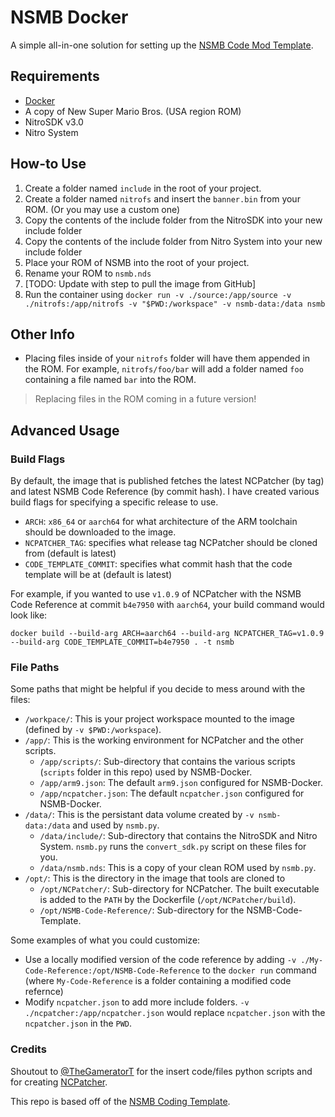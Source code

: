 # NSMB Docker
A simple all-in-one solution for setting up the [NSMB Code Mod Template](https://github.com/MammaMiaTeam/NSMB-Code-Template).

## Requirements
- [Docker](https://docs.docker.com/desktop/)
- A copy of New Super Mario Bros. (USA region ROM)
- NitroSDK v3.0
- Nitro System

## How-to Use
1. Create a folder named `include` in the root of your project.
2. Create a folder named `nitrofs` and insert the `banner.bin` from your ROM. (Or you may use a custom one)
3. Copy the contents of the include folder from the NitroSDK into your new include folder
4. Copy the contents of the include folder from Nitro System into your new include folder
5. Place your ROM of NSMB into the root of your project.
6. Rename your ROM to `nsmb.nds`
7. [TODO: Update with step to pull the image from GitHub]
8. Run the container using `docker run -v ./source:/app/source -v ./nitrofs:/app/nitrofs -v "$PWD:/workspace" -v nsmb-data:/data nsmb`

## Other Info
- Placing files inside of your `nitrofs` folder will have them appended in the ROM. For example, `nitrofs/foo/bar` will add a folder named `foo` containing a file named `bar` into the ROM.
> Replacing files in the ROM coming in a future version!

## Advanced Usage
### Build Flags
By default, the image that is published fetches the latest NCPatcher (by tag) and latest NSMB Code Reference (by commit hash). I have created various build flags for specifying a specific release to use.

- `ARCH`: `x86_64` or `aarch64` for what architecture of the ARM toolchain should be downloaded to the image.
- `NCPATCHER_TAG`: specifies what release tag NCPatcher should be cloned from (default is latest)
- `CODE_TEMPLATE_COMMIT`: specifies what commit hash that the code template will be at (default is latest)

For example, if you wanted to use `v1.0.9` of NCPatcher with the NSMB Code Reference at commit `b4e7950` with `aarch64`, your build command would look like:
```
docker build --build-arg ARCH=aarch64 --build-arg NCPATCHER_TAG=v1.0.9 --build-arg CODE_TEMPLATE_COMMIT=b4e7950 . -t nsmb
```

### File Paths
Some paths that might be helpful if you decide to mess around with the files:
- `/workpace/`: This is your project workspace mounted to the image (defined by `-v $PWD:/workspace`).
- `/app/`: This is the working environment for NCPatcher and the other scripts.
    - `/app/scripts/`: Sub-directory that contains the various scripts (`scripts` folder in this repo) used by NSMB-Docker.
    - `/app/arm9.json`: The default `arm9.json` configured for NSMB-Docker.
    - `/app/ncpatcher.json`: The default `ncpatcher.json` configured for NSMB-Docker.
- `/data/`: This is the persistant data volume created by `-v nsmb-data:/data` and used by `nsmb.py`.
    - `/data/include/`: Sub-directory that contains the NitroSDK and Nitro System. `nsmb.py` runs the `convert_sdk.py` script on these files for you.
    - `/data/nsmb.nds`: This is a copy of your clean ROM used by `nsmb.py`.
- `/opt/`: This is the directory in the image that tools are cloned to
    - `/opt/NCPatcher/`: Sub-directory for NCPatcher. The built executable is added to the `PATH` by the Dockerfile (`/opt/NCPatcher/build`).
    - `/opt/NSMB-Code-Reference/`: Sub-directory for the NSMB-Code-Template.

Some examples of what you could customize:
- Use a locally modified version of the code reference by adding `-v ./My-Code-Reference:/opt/NSMB-Code-Reference` to the `docker run` command (where `My-Code-Reference` is a folder containing a modified code refernce)
- Modify `ncpatcher.json` to add more include folders. `-v ./ncpatcher:/app/ncpatcher.json` would replace `ncpatcher.json` with the `ncpatcher.json` in the `PWD`.

### Credits
Shoutout to [@TheGameratorT](https://github.com/TheGameratorT) for the insert code/files python scripts and for creating [NCPatcher](https://github.com/TheGameratorT/NCPatcher/).

This repo is based off of the [NSMB Coding Template](https://github.com/MammaMiaTeam/NSMB-Code-Template).